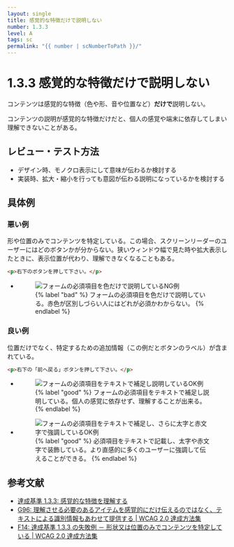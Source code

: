 ```yaml
---
layout: single
title: 感覚的な特徴だけで説明しない
number: 1.3.3
level: A
tags: sc
permalink: "{{ number | scNumberToPath }}/"
---
```


# 1.3.3 感覚的な特徴だけで説明しない

コンテンツは感覚的な特徴（色や形、音や位置など）**だけで**説明しない。

コンテンツの説明が感覚的な特徴だけだと、個人の感覚や端末に依存してしまい理解できないことがある。

## レビュー・テスト方法

- デザイン時、モノクロ表示にして意味が伝わるか検討する
- 実装時、拡大・縮小を行っても意図が伝わる説明になっているかを検討する

## 具体例

### 悪い例

形や位置のみでコンテンツを特定している。この場合、スクリーンリーダーのユーザーにはどのボタンかが分からない。狭いウィンドウ幅で見た時や拡大表示したときに、表示位置が代わり、理解できなくなることもある。

```html
<p>右下のボタンを押して下さい。</p>
```

<ul class="Figurelist">
<li>

<figure>
<img src="/img/1/3/3/1.3.3_ng_01.svg" alt="フォームの必須項目を色だけで説明しているNG例" />
<figcaption>
{% label "bad" %}
フォームの必須項目を色だけで説明している。赤色が区別しづらい人にはどれが必須かわからない。
{% endlabel %}
</figcaption>
</figure>

</li>
</ul>

### 良い例

位置だけでなく、特定するための追加情報（この例だとボタンのラベル）が含まれている。

```html
<p>右下の「前へ戻る」ボタンを押して下さい。</p>
```

<ul class="Figurelist">
<li>

<figure>
<img src="/img/1/3/3/1.3.3_ok.svg" alt="フォームの必須項目をテキストで補足し説明しているOK例" />
<figcaption>
{% label "good" %}
フォームの必須項目をテキストで補足し説明している。個人の感覚に依存せず、理解することが出来る。
{% endlabel %}
</figcaption>
</figure>

</li>
<li>
<figure>
<img src="/img/1/3/3/1.3.3_ok_02.svg" alt="フォームの必須項目をテキストで補足し、さらに太字と赤文字で強調しているOK例" />
<figcaption>
{% label "good" %}
必須項目をテキストで記載し、太字や赤文字で装飾している。より直感的に多くのユーザーに強調して伝えることができる。
{% endlabel %}
</figcaption>
</figure>
</li>
</ul>

## 参考文献

- [達成基準 1.3.3: 感覚的な特徴を理解する](https://waic.jp/docs/WCAG21/Understanding/sensory-characteristics.html)
- [G96: 理解させる必要のあるアイテムを感覚的にだけ伝えるのではなく、テキストによる識別情報もあわせて提供する | WCAG 2.0 達成方法集](https://waic.jp/docs/WCAG-TECHS/G96.html)
- [F14: 達成基準 1.3.3 の失敗例 － 形状又は位置のみでコンテンツを特定している | WCAG 2.0 達成方法集](https://waic.jp/docs/WCAG-TECHS/F14.html)
